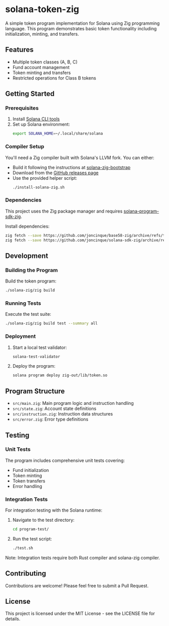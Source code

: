 # solana-token-zig

A simple token program implementation for Solana using Zig programming language. This program demonstrates basic token functionality including initialization, minting, and transfers.

## Features

- Multiple token classes (A, B, C)
- Fund account management
- Token minting and transfers
- Restricted operations for Class B tokens

## Getting Started

### Prerequisites

1. Install [Solana CLI tools](https://docs.solana.com/cli/install-solana-cli-tools)
2. Set up Solana environment:
   ```bash
   export SOLANA_HOME=~/.local/share/solana
   ```

### Compiler Setup

You'll need a Zig compiler built with Solana's LLVM fork. You can either:

- Build it following the instructions at [solana-zig-bootstrap](https://github.com/joncinque/solana-zig-bootstrap)
- Download from the [GitHub releases page](https://github.com/joncinque/solana-zig-bootstrap/releases)
- Use the provided helper script:
  ```bash
  ./install-solana-zig.sh
  ```

### Dependencies

This project uses the Zig package manager and requires [solana-program-sdk-zig](https://github.com/joncinque/solana-program-sdk-zig).

Install dependencies:
```bash
zig fetch --save https://github.com/joncinque/base58-zig/archive/refs/tags/v0.13.3.tar.gz
zig fetch --save https://github.com/joncinque/solana-sdk-zig/archive/refs/tags/v0.13.1.tar.gz
```

## Development

### Building the Program

Build the token program:
```bash
./solana-zig/zig build
```

### Running Tests

Execute the test suite:
```bash
./solana-zig/zig build test --summary all
```

### Deployment

1. Start a local test validator:
   ```bash
   solana-test-validator
   ```

2. Deploy the program:
   ```bash
   solana program deploy zig-out/lib/token.so
   ```

## Program Structure

- `src/main.zig`: Main program logic and instruction handling
- `src/state.zig`: Account state definitions
- `src/instruction.zig`: Instruction data structures
- `src/error.zig`: Error type definitions

## Testing

### Unit Tests

The program includes comprehensive unit tests covering:
- Fund initialization
- Token minting
- Token transfers
- Error handling

### Integration Tests

For integration testing with the Solana runtime:

1. Navigate to the test directory:
   ```bash
   cd program-test/
   ```

2. Run the test script:
   ```bash
   ./test.sh
   ```

Note: Integration tests require both Rust compiler and solana-zig compiler.

## Contributing

Contributions are welcome! Please feel free to submit a Pull Request.

## License

This project is licensed under the MIT License - see the LICENSE file for details.
